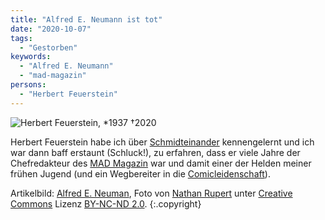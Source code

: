 ```yaml
---
title: "Alfred E. Neumann ist tot"
date: "2020-10-07"
tags:
  - "Gestorben"
keywords:
  - "Alfred E. Neumann"
  - "mad-magazin"
persons:
  - "Herbert Feuerstein"
---
```


![Herbert Feuerstein, \*1937 †2020](/img/6863675212_644debc747_k-1024x683.jpg)

Herbert Feuerstein habe ich über [Schmidteinander](https://youtu.be/ypbsyW9g-Tk?t=12) kennengelernt und ich war dann baff erstaunt (Schluck!), zu erfahren, dass er viele Jahre der Chefredakteur des [MAD Magazin](https://www.sueddeutsche.de/medien/mad-magazine-satire-1.4512774) war und damit einer der Helden meiner frühen Jugend (und ein Wegbereiter in die [Comicleidenschaft](https://couchblog.de/blog/2020/01/18/u-comix/)).

Artikelbild: [Alfred E. Neuman](https://www.flickr.com/photos/nathaninsandiego/6863675212/), Foto von [Nathan Rupert](https://www.flickr.com/photos/nathaninsandiego/) unter [Creative Commons](https://creativecommons.org/) Lizenz [BY-NC-ND 2.0](https://creativecommons.org/licenses/by-nc-nd/2.0/). {:.copyright}
